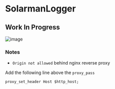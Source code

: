 # SolarmanLogger

## Work In Progress

![image](https://user-images.githubusercontent.com/85478566/170827903-9ce4ba94-a6a2-4015-af2e-dae8b62c2a7b.png)

### Notes

- `Origin not allowed` behind nginx reverse proxy

Add the following line above the `proxy_pass`
```
proxy_set_header Host $http_host;
```
